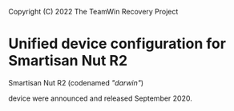 Copyright (C) 2022 The TeamWin Recovery Project

Unified device configuration for Smartisan Nut R2
=========================================

Smartisan Nut R2 (codenamed _"darwin"_)

device were announced and released September 2020.